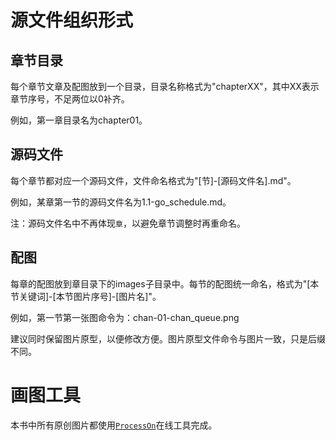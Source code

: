 
# 源文件组织形式
## 章节目录
每个章节文章及配图放到一个目录，目录名称格式为"chapterXX"，其中XX表示章节序号，不足两位以0补齐。

例如，第一章目录名为chapter01。

## 源码文件
每个章节都对应一个源码文件，文件命名格式为"[节]-[源码文件名].md"。

例如，某章第一节的源码文件名为1.1-go_schedule.md。

注：源码文件名中不再体现`章`，以避免章节调整时再重命名。

## 配图
每章的配图放到章目录下的images子目录中。每节的配图统一命名，格式为"[本节关键词]-[本节图片序号]-[图片名]"。

例如，第一节第一张图命令为：chan-01-chan_queue.png

建议同时保留图片原型，以便修改方便。图片原型文件命令与图片一致，只是后缀不同。

# 画图工具
本书中所有原创图片都使用[`ProcessOn`](https://www.processon.com/i/5ba9b549e4b075b9fe553d20)在线工具完成。
